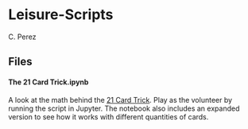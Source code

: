 Leisure-Scripts
================
C. Perez


## Files

#### The 21 Card Trick.ipynb

A look at the math behind the [21 Card Trick](https://en.wikipedia.org/wiki/Twenty-One_Card_Trick). Play as the volunteer by running the script in Jupyter. The notebook also includes an expanded version to see how it works with different quantities of cards.


